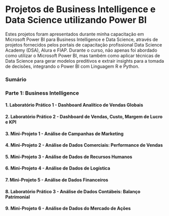 # Projetos de Business Intelligence e Data Science utilizando Power BI

Estes projetos foram apresentados durante minha capacitação em Microsoft Power BI para Business Intelligence e Data Science, através de projetos fornecidos pelos portais de capacitação profissional Data Science Academy (DSA), Alura e FIAP. Durante o curso, não apenas foi abordado como utilizar o Microsoft Power BI, mas também como aplicar técnicas de Data Science para gerar modelos preditivos e extrair insights para a tomada de decisões, integrando o Power BI com Linguagem R e Python.

### Sumário

### Parte 1: Business Intelligence
#### 1. Laboratório Prático 1 - Dashboard Analítico de Vendas Globais
#### 2. Laboratório Prático 2 - Dashboard de Vendas, Custo, Margem de Lucro e KPI
#### 3. Mini-Projeto 1 - Análise de Campanhas de Marketing
#### 4. Mini-Projeto 2 - Análise de Dados Comerciais: Performance de Vendas
#### 5. Mini-Projeto 3 - Análise de Dados de Recursos Humanos
#### 6. Mini-Projeto 4 - Análise de Dados de Logística
#### 7. Mini-Projeto 5 - Análise de Dados Financeiros
#### 8. Laboratório Prático 3 - Análise de Dados Contábeis: Balanço Patrimonial
#### 9. Mini-Projeto 6 - Análise de Dados do Mercado de Ações
